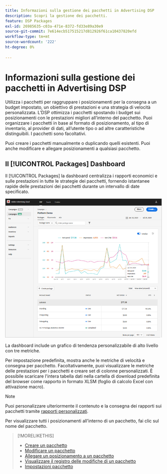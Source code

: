 ```yaml
---
title: Informazioni sulla gestione dei pacchetti in Advertising DSP
description: Scopri la gestione dei pacchetti.
feature: DSP Packages
exl-id: 26985635-c03a-471e-8372-fd33e89a30e9
source-git-commit: 7e614ecb517515217d812926f61ca10437820efd
workflow-type: tm+mt
source-wordcount: '222'
ht-degree: 0%

---
```


# Informazioni sulla gestione dei pacchetti in Advertising DSP

Utilizza i pacchetti per raggruppare i posizionamenti per la consegna a un budget impostato, un obiettivo di prestazioni e una strategia di velocità personalizzata. L’DSP ottimizza i pacchetti spostando i budget sui posizionamenti con le prestazioni migliori all’interno del pacchetto. Puoi organizzare i pacchetti in base al formato di posizionamento, al tipo di inventario, al provider di dati, all’utente tipo o ad altre caratteristiche distinguibili. I pacchetti sono facoltativi.

Puoi creare i pacchetti manualmente o duplicando quelli esistenti. Puoi anche modificare e allegare posizionamenti a qualsiasi pacchetto.

## Il [!UICONTROL Packages] Dashboard

Il [!UICONTROL Packages] la dashboard centralizza i rapporti economici e sulle prestazioni in tutte le strategie dei pacchetti, fornendo istantanee rapide delle prestazioni dei pacchetti durante un intervallo di date specificato.

![Dashboard pacchetti](/help/dsp/assets/package-dashboard.png)

La dashboard include un grafico di tendenza personalizzabile di alto livello con tre metriche.

Per impostazione predefinita, mostra anche le metriche di velocità e consegna per pacchetto. Facoltativamente, puoi visualizzare le metriche delle prestazioni per i pacchetti e creare set di colonne personalizzati. È possibile scaricare l&#39;intera tabella dati nella cartella di download predefinita del browser come rapporto in formato XLSM (foglio di calcolo Excel con attivazione macro).

>[!NOTE]
>
>Puoi personalizzare ulteriormente il contenuto e la consegna dei rapporti sui pacchetti tramite [rapporti personalizzati](/help/dsp/reports/report-about.md).

Per visualizzare tutti i posizionamenti all’interno di un pacchetto, fai clic sul nome del pacchetto.

>[!MORELIKETHIS]
>
>* [Creare un pacchetto](package-create.md)
>* [Modificare un pacchetto](package-edit.md)
>* [Allegare un posizionamento a un pacchetto](package-attach-placement.md)
>* [Visualizzare il registro delle modifiche di un pacchetto](package-change-log.md)
>* [Impostazioni pacchetto](package-settings.md)

